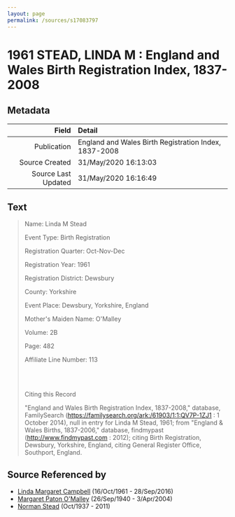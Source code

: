 ```yaml
---
layout: page
permalink: /sources/s17083797
---
```


# 1961 STEAD, LINDA M : England and Wales Birth Registration Index, 1837-2008

## Metadata

Field | Detail
---:|:---
Publication | England and Wales Birth Registration Index, 1837-2008
Source Created | 31/May/2020 16:13:03
Source Last Updated | 31/May/2020 16:16:49

## Text

> Name: Linda M Stead
>
> Event Type: Birth Registration
>
> Registration Quarter: Oct-Nov-Dec
>
> Registration Year: 1961
>
> Registration District: Dewsbury
>
> County: Yorkshire
>
> Event Place: Dewsbury, Yorkshire, England
>
> Mother's Maiden Name: O'Malley
>
> Volume: 2B
>
> Page: 482
>
> Affiliate Line Number: 113
>
> <br/>
>
> <br/>
>
> Citing this Record
>
> "England and Wales Birth Registration Index, 1837-2008," database, FamilySearch (https://familysearch.org/ark:/61903/1:1:QV7P-1ZJ1 : 1 October 2014), null in entry for Linda M Stead, 1961; from "England & Wales Births, 1837-2006," database, findmypast (http://www.findmypast.com : 2012); citing Birth Registration, Dewsbury, Yorkshire, England, citing General Register Office, Southport, England.
>

## Source Referenced by

* [Linda Margaret Campbell](../people/@76650284@-linda-margaret-campbell-b1961-10-16-d2016-9-28.md) (16/Oct/1961 - 28/Sep/2016)
* [Margaret Paton O'Malley](../people/@46723082@-margaret-paton-o'malley-b1940-9-26-d2004-4-3.md) (26/Sep/1940 - 3/Apr/2004)
* [Norman Stead](../people/@69808462@-norman-stead-b1937-10-d2011.md) (Oct/1937 - 2011)

